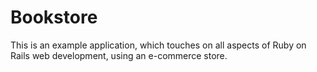 # Bookstore
This is an example application, which touches on all aspects of
Ruby on Rails web development, using an e-commerce store.
